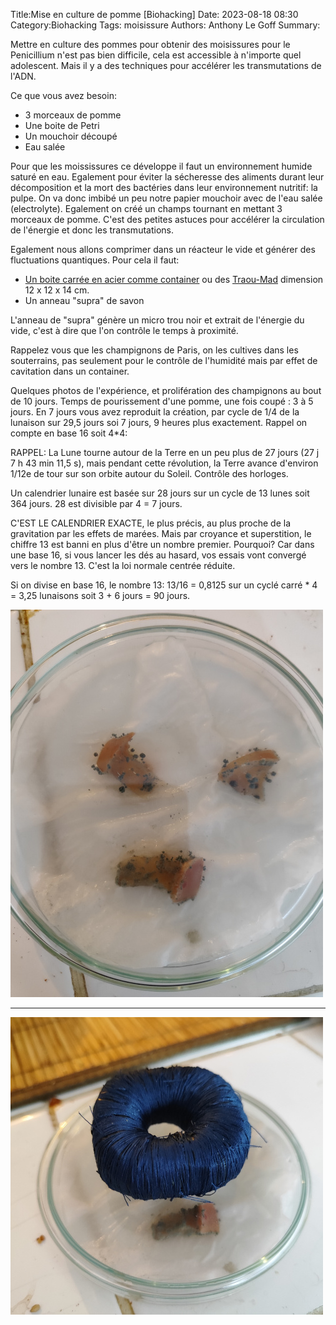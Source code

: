 Title:Mise en culture de pomme [Biohacking]
Date: 2023-08-18 08:30
Category:Biohacking
Tags: moisissure
Authors: Anthony Le Goff
Summary:

Mettre en culture des pommes pour obtenir des moisissures pour le Penicillium n'est pas bien difficile, cela est accessible à n'importe quel adolescent. Mais il y a des techniques pour accélérer les transmutations de l'ADN.

Ce que vous avez besoin:

* 3 morceaux de pomme
* Une boite de Petri
* Un mouchoir découpé
* Eau salée

Pour que les moississures ce développe il faut un environnement humide saturé en eau. Egalement pour éviter la sécheresse des aliments durant leur décomposition et la mort des bactéries dans leur environnement nutritif: la pulpe. On va donc imbibé un peu notre papier mouchoir avec de l'eau salée (electrolyte). Egalement on créé un champs tournant en mettant 3 morceaux de pomme. C'est des petites astuces pour accélérer la circulation de l'énergie et donc les transmutations.

Egalement nous allons comprimer dans un réacteur le vide et générer des fluctuations quantiques. Pour cela il faut:

* [Un boite carrée en acier comme container](https://www.amazon.fr/Blockh%C3%BCtte-Inoxydable-qualit%C3%A9-sup%C3%A9rieure-argent%C3%A9/dp/B07SR49JCG/ref=d_pd_day0_sccl_3_1/258-6891583-0590645?pd_rd_w=5PxFR&content-id=amzn1.sym.cc48ab04-3796-4439-b087-8d6b2a0f04cc&pf_rd_p=cc48ab04-3796-4439-b087-8d6b2a0f04cc&pf_rd_r=M5T9M626Q0G4FKYVDJ71&pd_rd_wg=9GpKT&pd_rd_r=6ce77646-5e51-4f27-9cbf-f1a667204c9e&pd_rd_i=B07SR49JCG&th=1) ou des [Traou-Mad](https://www.biscuiterie-loc-maria.fr/fr/traou-mad/140-coffret-fer-plumier-12-palets-de-pont-aven-3106130001171.html) dimension 12 x 12 x 14 cm.
* Un anneau "supra" de savon

L'anneau de "supra" génère un micro trou noir et extrait de l'énergie du vide, c'est à dire que l'on contrôle le temps à proximité.

Rappelez vous que les champignons de Paris, on les cultives dans les souterrains, pas seulement pour le contrôle de l'humidité mais par effet de cavitation dans un container.

Quelques photos de l'expérience, et prolifération des champignons au bout de 10 jours. Temps de pourissement d'une pomme, une fois coupé : 3 à 5 jours. En 7 jours vous avez reproduit la création, par cycle de 1/4 de la lunaison sur 29,5 jours soi 7 jours, 9 heures plus exactement. Rappel on compte en base 16 soit 4*4: 

RAPPEL: La Lune tourne autour de la Terre en un peu plus de 27 jours (27 j 7 h 43 min 11,5 s), mais pendant cette révolution, la Terre avance d'environ 1/12e de tour sur son orbite autour du Soleil. Contrôle des horloges.

Un calendrier lunaire est basée sur 28 jours sur un cycle de 13 lunes soit 364 jours. 28 est divisible par 4 = 7 jours.

C'EST LE CALENDRIER EXACTE, le plus précis, au plus proche de la gravitation par les effets de marées. Mais par croyance et superstition, le chiffre 13 est banni en plus d'être un nombre premier. Pourquoi? Car dans une base 16, si vous lancer les dés au hasard, vos essais vont convergé vers le nombre 13. C'est la loi normale centrée réduite. 

Si on divise en base 16, le nombre 13: 13/16 = 0,8125 sur un cyclé carré * 4 = 3,25 lunaisons soit 3 + 6 jours = 90 jours.

![petri1](images/petri1.jpg)

---

![petri2](images/petri2.jpg)

